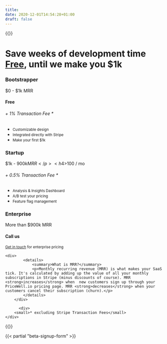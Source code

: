 ```yaml
---
title:
date: 2020-12-01T14:54:28+01:00
draft: false
---
```


{{<rawhtml>}}
    <h1>
        Save weeks of development time
        <br/>
        <u>Free</u>, until we make you $1k
    </h1>
    <section class="pricing">
        <aside class="pricing-tier">
            <h3>Bootstrapper</h3>
            <p class="pricing-sub-head">
                $0 - $1k MRR
            </p>
            <h4>Free</h4>
            <h6>+ 1% Transaction Fee *</h6>
            <ul class="pricing-features">
                <li><small>Customizable design</small></li>
                <li><small>Integrated directly with Stripe</small></li>
                <li><small>Make your first $1k</small></li>
            </ul>
        </aside>
        <aside class="pricing-tier">
            <h3>Startup</h3>
            <p class="pricing-sub-head">
                $1k - $900k MRR
            </p>
            <h4>$100 / mo</h4>
            <h6>+ 0.5% Transaction Fee *</h6>
            <ul class="pricing-features">
                <li><small>Analysis & Insights Dashboard</small></li>
                <li><small>A/B test your pricing</small></li>
                <li><small>Feature flag management</small></li>
            </ul>
        </aside>
        <aside class="pricing-tier">
            <h3>Enterprise</h3>
            <p class="pricing-sub-head">
                More than $900k MRR
            </p>
            <h4>Call us</h4>
            <ul class="pricing-features">
            </ul>
            <small><a href="mailto:sales@pricewell.io" class="subdued">Get in touch</a> for enterprise pricing</small>
        </aside>
    </section>

    <div>
            <details>
                <summary>What is MRR?</summary>
                <p>Monthly recurring revenue (MRR) is what makes your SaaS tick. It's calculated by adding up the value of all your monthly subscriptions in Stripe (minus discounts of course). MRR <strong>increases</strong> when  new customers sign up through your PriceWell.io pricing page. MRR <strong>decreases</strong> when your customers cancel their subscription (churn).</p>
            </details>
        </div>

          <div>
        <small>* excluding Stripe Transaction Fees</small>
    </div>

{{</rawhtml>}}

{{< partial "beta-signup-form" >}}